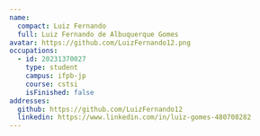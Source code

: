 ```yaml
---
name:
  compact: Luiz Fernando
  full: Luiz Fernando de Albuquerque Gomes
avatar: https://github.com/LuizFernando12.png
occupations:
  - id: 20231370027
    type: student
    campus: ifpb-jp
    course: cstsi
    isFinished: false
addresses:
  github: https://github.com/LuizFernando12
  linkedin: https://www.linkedin.com/in/luiz-gomes-480708282
---
```

